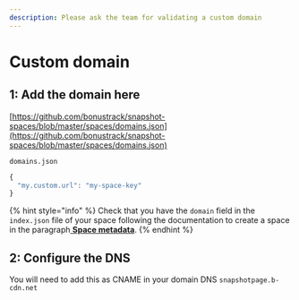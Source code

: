 ```yaml
---
description: Please ask the team for validating a custom domain
---
```


# Custom domain

## **1: Add the domain here**

[https://github.com/bonustrack/snapshot-spaces/blob/master/spaces/domains.json](https://github.com/bonustrack/snapshot-spaces/blob/master/spaces/domains.json)

`domains.json`

```javascript
{
  "my.custom.url": "my-space-key"
}
```

{% hint style="info" %}
Check that you have the `domain` field in the `index.json` file of your space following the documentation to create a space in the paragraph[ **Space metadata**](create-a-space-github.md#3-space-metadata).
{% endhint %}

## **2: Configure the DNS**

You will need to add this as CNAME in your domain DNS `snapshotpage.b-cdn.net`

